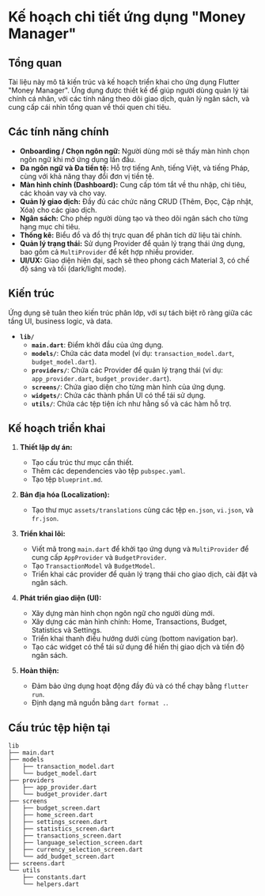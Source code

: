 
# Kế hoạch chi tiết ứng dụng "Money Manager"

## Tổng quan

Tài liệu này mô tả kiến trúc và kế hoạch triển khai cho ứng dụng Flutter "Money Manager". Ứng dụng được thiết kế để giúp người dùng quản lý tài chính cá nhân, với các tính năng theo dõi giao dịch, quản lý ngân sách, và cung cấp cái nhìn tổng quan về thói quen chi tiêu.

## Các tính năng chính

*   **Onboarding / Chọn ngôn ngữ:** Người dùng mới sẽ thấy màn hình chọn ngôn ngữ khi mở ứng dụng lần đầu.
*   **Đa ngôn ngữ và Đa tiền tệ:** Hỗ trợ tiếng Anh, tiếng Việt, và tiếng Pháp, cùng với khả năng thay đổi đơn vị tiền tệ.
*   **Màn hình chính (Dashboard):** Cung cấp tóm tắt về thu nhập, chi tiêu, các khoản vay và cho vay.
*   **Quản lý giao dịch:** Đầy đủ các chức năng CRUD (Thêm, Đọc, Cập nhật, Xóa) cho các giao dịch.
*   **Ngân sách:** Cho phép người dùng tạo và theo dõi ngân sách cho từng hạng mục chi tiêu.
*   **Thống kê:** Biểu đồ và đồ thị trực quan để phân tích dữ liệu tài chính.
*   **Quản lý trạng thái:** Sử dụng Provider để quản lý trạng thái ứng dụng, bao gồm cả `MultiProvider` để kết hợp nhiều provider.
*   **UI/UX:** Giao diện hiện đại, sạch sẽ theo phong cách Material 3, có chế độ sáng và tối (dark/light mode).

## Kiến trúc

Ứng dụng sẽ tuân theo kiến trúc phân lớp, với sự tách biệt rõ ràng giữa các tầng UI, business logic, và data.

*   **`lib/`**
    *   **`main.dart`**: Điểm khởi đầu của ứng dụng.
    *   **`models/`**: Chứa các data model (ví dụ: `transaction_model.dart`, `budget_model.dart`).
    *   **`providers/`**: Chứa các Provider để quản lý trạng thái (ví dụ: `app_provider.dart`, `budget_provider.dart`).
    *   **`screens/`**: Chứa giao diện cho từng màn hình của ứng dụng.
    *   **`widgets/`**: Chứa các thành phần UI có thể tái sử dụng.
    *   **`utils/`**: Chứa các tệp tiện ích như hằng số và các hàm hỗ trợ.

## Kế hoạch triển khai

1.  **Thiết lập dự án:**
    *   Tạo cấu trúc thư mục cần thiết.
    *   Thêm các dependencies vào tệp `pubspec.yaml`.
    *   Tạo tệp `blueprint.md`.

2.  **Bản địa hóa (Localization):**
    *   Tạo thư mục `assets/translations` cùng các tệp `en.json`, `vi.json`, và `fr.json`.

3.  **Triển khai lõi:**
    *   Viết mã trong `main.dart` để khởi tạo ứng dụng và `MultiProvider` để cung cấp `AppProvider` và `BudgetProvider`.
    *   Tạo `TransactionModel` và `BudgetModel`.
    *   Triển khai các provider để quản lý trạng thái cho giao dịch, cài đặt và ngân sách.

4.  **Phát triển giao diện (UI):**
    *   Xây dựng màn hình chọn ngôn ngữ cho người dùng mới.
    *   Xây dựng các màn hình chính: Home, Transactions, Budget, Statistics và Settings.
    *   Triển khai thanh điều hướng dưới cùng (bottom navigation bar).
    *   Tạo các widget có thể tái sử dụng để hiển thị giao dịch và tiến độ ngân sách.

5.  **Hoàn thiện:**
    *   Đảm bảo ứng dụng hoạt động đầy đủ và có thể chạy bằng `flutter run`.
    *   Định dạng mã nguồn bằng `dart format .`.

## Cấu trúc tệp hiện tại

```
lib
├── main.dart
├── models
│   ├── transaction_model.dart
│   └── budget_model.dart
├── providers
│   ├── app_provider.dart
│   └── budget_provider.dart
├── screens
│   ├── budget_screen.dart
│   ├── home_screen.dart
│   ├── settings_screen.dart
│   ├── statistics_screen.dart
│   ├── transactions_screen.dart
│   ├── language_selection_screen.dart
│   ├── currency_selection_screen.dart
│   └── add_budget_screen.dart
├── screens.dart
└── utils
    ├── constants.dart
    └── helpers.dart
```
